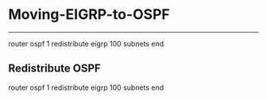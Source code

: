 # Moving-EIGRP-to-OSPF
----------------------
router ospf 1
redistribute eigrp 100 subnets 
end

Redistribute OSPF
----------------
router ospf 1
redistribute eigrp 100 subnets 
end
